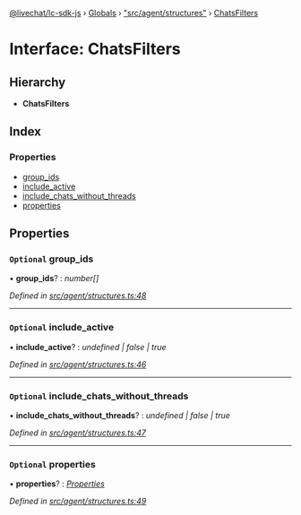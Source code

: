 [@livechat/lc-sdk-js](../README.md) › [Globals](../globals.md) › ["src/agent/structures"](../modules/_src_agent_structures_.md) › [ChatsFilters](_src_agent_structures_.chatsfilters.md)

# Interface: ChatsFilters

## Hierarchy

* **ChatsFilters**

## Index

### Properties

* [group_ids](_src_agent_structures_.chatsfilters.md#optional-group_ids)
* [include_active](_src_agent_structures_.chatsfilters.md#optional-include_active)
* [include_chats_without_threads](_src_agent_structures_.chatsfilters.md#optional-include_chats_without_threads)
* [properties](_src_agent_structures_.chatsfilters.md#optional-properties)

## Properties

### `Optional` group_ids

• **group_ids**? : *number[]*

*Defined in [src/agent/structures.ts:48](https://github.com/livechat/lc-sdk-js/blob/61db942/src/agent/structures.ts#L48)*

___

### `Optional` include_active

• **include_active**? : *undefined | false | true*

*Defined in [src/agent/structures.ts:46](https://github.com/livechat/lc-sdk-js/blob/61db942/src/agent/structures.ts#L46)*

___

### `Optional` include_chats_without_threads

• **include_chats_without_threads**? : *undefined | false | true*

*Defined in [src/agent/structures.ts:47](https://github.com/livechat/lc-sdk-js/blob/61db942/src/agent/structures.ts#L47)*

___

### `Optional` properties

• **properties**? : *[Properties](_src_objects_index_.properties.md)*

*Defined in [src/agent/structures.ts:49](https://github.com/livechat/lc-sdk-js/blob/61db942/src/agent/structures.ts#L49)*
